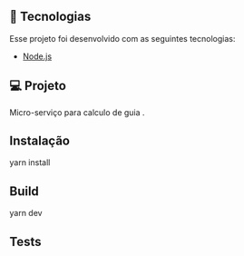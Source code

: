## :rocket: Tecnologias

Esse projeto foi desenvolvido com as seguintes tecnologias:

- [Node.js](https://nodejs.org/en/)

## 💻 Projeto

Micro-serviço para calculo de guia .

## Instalação

yarn install

## Build

yarn dev

## Tests
